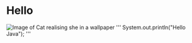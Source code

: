 # Hello 
![Image of Cat realising she in a wallpaper](https://wallpapers.com/images/featured-full/cat-meme-f9i99husnvjkk492.jpg) 
'''
System.out.println("Hello Java");
'''

